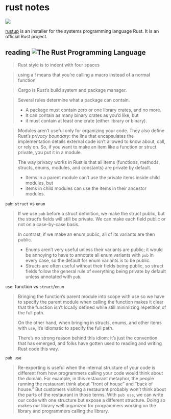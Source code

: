 # rust notes

![](https://www.rust-lang.org/logos/rust-logo-blk.svg)

[rustup](https://rustup.rs/) is an installer for the systems programming language Rust.
It is an official Rust project.

## reading ![The Rust Programming Language](https://learning.oreilly.com/library/cover/9781098122539/)

> Rust style is to indent with four spaces

> using a ! means that you’re calling a macro instead of a normal function

> Cargo is Rust’s build system and package manager.

> Several rules determine what a package can contain.
> * A package must contain zero or one library crates, and no more.
> * It can contain as many binary crates as you’d like, but
> * it must contain at least one crate (either library or binary).

> Modules aren’t useful only for organizing your code. They also define Rust’s *privacy boundary*: the line that encapsulates the implementation details external code isn’t allowed to know about, call, or rely on. So, if you want to make an item like a function or struct private, you put it in a module.
>
> The way privacy works in Rust is that all items (functions, methods, structs, enums, modules, and constants) are private by default.
> * Items in a parent module can’t use the private items inside child modules, but
> * items in child modules can use the items in their ancestor modules.

`pub`: `struct` vs `enum`

> If we use `pub` before a struct definition, we make the struct public, but the struct’s fields will still be private. We can make each field public or not on a case-by-case basis.
>
> In contrast, if we make an enum public, all of its variants are then public.
>
> * Enums aren’t very useful unless their variants are public; it would be annoying to have to annotate all enum variants with `pub` in every case, so the default for enum variants is to be public.
> * Structs are often useful without their fields being public, so struct fields follow the general rule of everything being private by default unless annotated with `pub`.

`use`: function vs `struct`/`enum`

> Bringing the function’s parent module into scope with use so we have to specify the parent module when calling the function makes it clear that the function isn’t locally defined while still minimizing repetition of the full path.
>
> On the other hand, when bringing in structs, enums, and other items with `use`, it’s idiomatic to specify the full path.
>
> There’s no strong reason behind this idiom: it’s just the convention that has emerged, and folks have gotten used to reading and writing Rust code this way.

`pub use`

> Re-exporting is useful when the internal structure of your code is different from how programmers calling your code would think about the domain. For example, in this restaurant metaphor, the people running the restaurant think about “front of house” and “back of house.” But customers visiting a restaurant probably won’t think about the parts of the restaurant in those terms. With `pub use`, we can write our code with one structure but expose a different structure. Doing so makes our library well organized for programmers working on the library and programmers calling the library.



